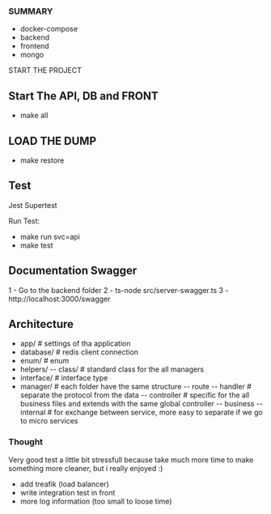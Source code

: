 ### SUMMARY

- docker-compose
- backend
- frontend
- mongo

START THE PROJECT

## Start The API, DB and FRONT

- make all

## LOAD THE DUMP

- make restore

## Test

Jest
Supertest

Run Test:

- make run svc=api
- make test

## Documentation Swagger

1 - Go to the backend folder
2 - ts-node src/server-swagger.ts
3 - http://localhost:3000/swagger

## Architecture

- app/ # settings of tha application
- database/ # redis client connection
- enum/ # enum
- helpers/
  -- class/ # standard class for the all managers
- interface/ # interface type
- manager/ # each folder have the same structure
  -- route
  -- handler # separate the protocol from the data
  -- controller # specific for the all business files and extends with the same global controller
  -- business
  -- internal # for exchange between service, more easy to separate if we go to micro services

### Thought

Very good test a little bit stressfull because take much more time to make something more cleaner, but i really enjoyed :)

- add treafik (load balancer)
- write integration test in front
- more log information (too small to loose time)
